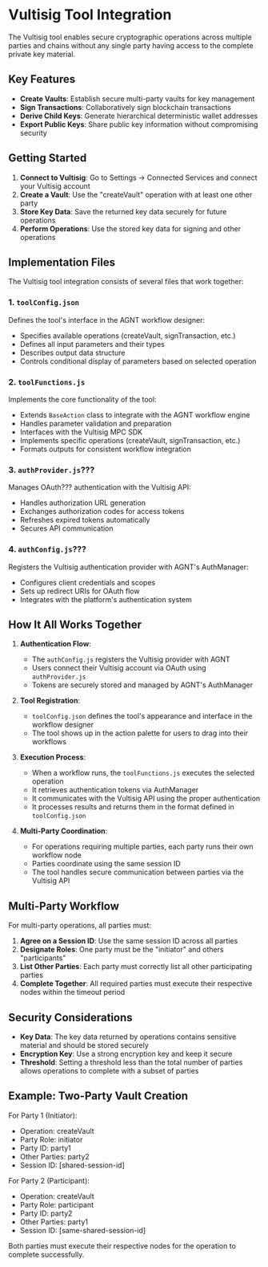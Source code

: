 # Vultisig Tool Integration

The Vultisig tool enables secure cryptographic operations across multiple parties and chains without any single party having access to the complete private key material.

## Key Features

- **Create Vaults**: Establish secure multi-party vaults for key management
- **Sign Transactions**: Collaboratively sign blockchain transactions
- **Derive Child Keys**: Generate hierarchical deterministic wallet addresses
- **Export Public Keys**: Share public key information without compromising security

## Getting Started

1. **Connect to Vultisig**: Go to Settings -> Connected Services and connect your Vultisig account
2. **Create a Vault**: Use the "createVault" operation with at least one other party
3. **Store Key Data**: Save the returned key data securely for future operations
4. **Perform Operations**: Use the stored key data for signing and other operations

## Implementation Files

The Vultisig tool integration consists of several files that work together:

### 1. `toolConfig.json`
Defines the tool's interface in the AGNT workflow designer:
- Specifies available operations (createVault, signTransaction, etc.)
- Defines all input parameters and their types
- Describes output data structure
- Controls conditional display of parameters based on selected operation

### 2. `toolFunctions.js`
Implements the core functionality of the tool:
- Extends `BaseAction` class to integrate with the AGNT workflow engine
- Handles parameter validation and preparation
- Interfaces with the Vultisig MPC SDK
- Implements specific operations (createVault, signTransaction, etc.)
- Formats outputs for consistent workflow integration

### 3. `authProvider.js`???
Manages OAuth??? authentication with the Vultisig API:
- Handles authorization URL generation
- Exchanges authorization codes for access tokens
- Refreshes expired tokens automatically
- Secures API communication

### 4. `authConfig.js`???
Registers the Vultisig authentication provider with AGNT's AuthManager:
- Configures client credentials and scopes
- Sets up redirect URIs for OAuth flow
- Integrates with the platform's authentication system

## How It All Works Together

1. **Authentication Flow**:
   - The `authConfig.js` registers the Vultisig provider with AGNT
   - Users connect their Vultisig account via OAuth using `authProvider.js`
   - Tokens are securely stored and managed by AGNT's AuthManager

2. **Tool Registration**:
   - `toolConfig.json` defines the tool's appearance and interface in the workflow designer
   - The tool shows up in the action palette for users to drag into their workflows

3. **Execution Process**:
   - When a workflow runs, the `toolFunctions.js` executes the selected operation
   - It retrieves authentication tokens via AuthManager
   - It communicates with the Vultisig API using the proper authentication
   - It processes results and returns them in the format defined in `toolConfig.json`

4. **Multi-Party Coordination**:
   - For operations requiring multiple parties, each party runs their own workflow node
   - Parties coordinate using the same session ID
   - The tool handles secure communication between parties via the Vultisig API

## Multi-Party Workflow

For multi-party operations, all parties must:

1. **Agree on a Session ID**: Use the same session ID across all parties
2. **Designate Roles**: One party must be the "initiator" and others "participants"
3. **List Other Parties**: Each party must correctly list all other participating parties
4. **Complete Together**: All required parties must execute their respective nodes within the timeout period

## Security Considerations

- **Key Data**: The key data returned by operations contains sensitive material and should be stored securely
- **Encryption Key**: Use a strong encryption key and keep it secure
- **Threshold**: Setting a threshold less than the total number of parties allows operations to complete with a subset of parties

## Example: Two-Party Vault Creation

For Party 1 (Initiator):
- Operation: createVault
- Party Role: initiator
- Party ID: party1
- Other Parties: party2
- Session ID: [shared-session-id]

For Party 2 (Participant):
- Operation: createVault
- Party Role: participant
- Party ID: party2
- Other Parties: party1
- Session ID: [same-shared-session-id]

Both parties must execute their respective nodes for the operation to complete successfully.